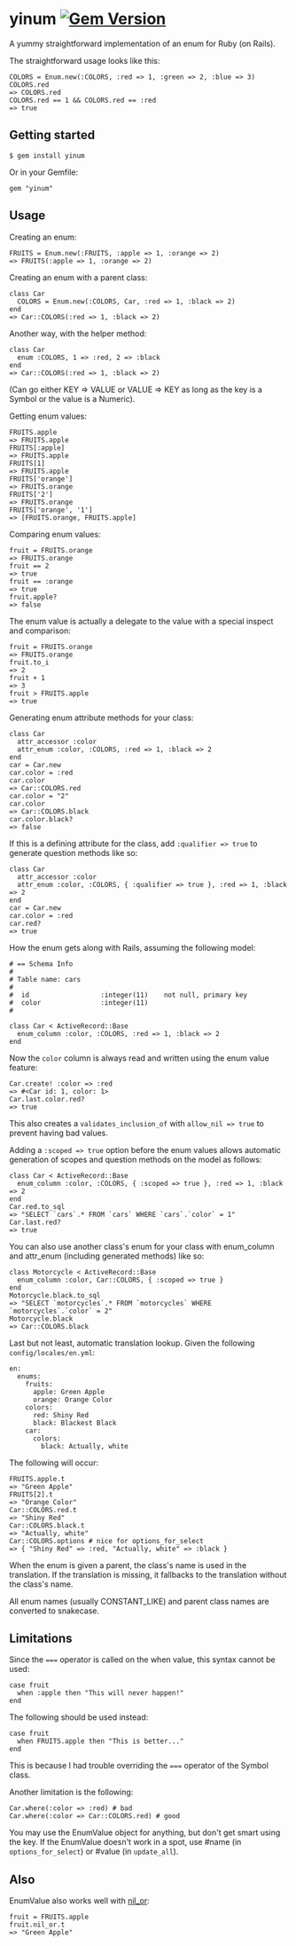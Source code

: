 # yinum [![Gem Version](https://badge.fury.io/rb/yinum.svg)](http://badge.fury.io/rb/yinum)

A yummy straightforward implementation of an enum for Ruby (on Rails).

The straightforward usage looks like this:

    COLORS = Enum.new(:COLORS, :red => 1, :green => 2, :blue => 3)
    COLORS.red
    => COLORS.red
    COLORS.red == 1 && COLORS.red == :red
    => true

## Getting started

    $ gem install yinum

Or in your Gemfile:

    gem "yinum"

## Usage

Creating an enum:

    FRUITS = Enum.new(:FRUITS, :apple => 1, :orange => 2)
    => FRUITS(:apple => 1, :orange => 2)

Creating an enum with a parent class:

    class Car
      COLORS = Enum.new(:COLORS, Car, :red => 1, :black => 2)
    end
    => Car::COLORS(:red => 1, :black => 2)

Another way, with the helper method:

    class Car
      enum :COLORS, 1 => :red, 2 => :black
    end
    => Car::COLORS(:red => 1, :black => 2)

(Can go either KEY => VALUE or VALUE => KEY as long as the key is a Symbol or the value is a Numeric).

Getting enum values:

    FRUITS.apple
    => FRUITS.apple
    FRUITS[:apple]
    => FRUITS.apple
    FRUITS[1]
    => FRUITS.apple
    FRUITS['orange']
    => FRUITS.orange
    FRUITS['2']
    => FRUITS.orange
    FRUITS['orange', '1']
    => [FRUITS.orange, FRUITS.apple]

Comparing enum values:

    fruit = FRUITS.orange
    => FRUITS.orange
    fruit == 2
    => true
    fruit == :orange
    => true
    fruit.apple?
    => false

The enum value is actually a delegate to the value with a special inspect and comparison:

    fruit = FRUITS.orange
    => FRUITS.orange
    fruit.to_i
    => 2
    fruit + 1
    => 3
    fruit > FRUITS.apple
    => true

Generating enum attribute methods for your class:

    class Car
      attr_accessor :color
      attr_enum :color, :COLORS, :red => 1, :black => 2
    end
    car = Car.new
    car.color = :red
    car.color
    => Car::COLORS.red
    car.color = "2"
    car.color
    => Car::COLORS.black
    car.color.black?
    => false

If this is a defining attribute for the class, add `:qualifier => true` to generate question methods like so:

    class Car
      attr_accessor :color
      attr_enum :color, :COLORS, { :qualifier => true }, :red => 1, :black => 2
    end
    car = Car.new
    car.color = :red
    car.red?
    => true

How the enum gets along with Rails, assuming the following model:

    # == Schema Info
    #
    # Table name: cars
    #
    #  id                  :integer(11)    not null, primary key
    #  color               :integer(11)
    #

    class Car < ActiveRecord::Base
      enum_column :color, :COLORS, :red => 1, :black => 2
    end

Now the `color` column is always read and written using the enum value feature:

    Car.create! :color => :red
    => #<Car id: 1, color: 1>
    Car.last.color.red?
    => true

This also creates a `validates_inclusion_of` with `allow_nil => true` to prevent having bad values.

Adding a `:scoped => true` option before the enum values allows automatic generation of scopes and question
methods on the model as follows:

    class Car < ActiveRecord::Base
      enum_column :color, :COLORS, { :scoped => true }, :red => 1, :black => 2
    end
    Car.red.to_sql
    => "SELECT `cars`.* FROM `cars` WHERE `cars`.`color` = 1"
    Car.last.red?
    => true

You can also use another class's enum for your class with enum\_column and attr\_enum (including generated methods) like so:

    class Motorcycle < ActiveRecord::Base
      enum_column :color, Car::COLORS, { :scoped => true }
    end
    Motorcycle.black.to_sql
    => "SELECT `motorcycles`.* FROM `motorcycles` WHERE `motorcycles`.`color` = 2"
    Motorcycle.black
    => Car::COLORS.black

Last but not least, automatic translation lookup.
Given the following `config/locales/en.yml`:

    en:
      enums:
        fruits:
          apple: Green Apple
          orange: Orange Color
        colors:
          red: Shiny Red
          black: Blackest Black
        car:
          colors:
            black: Actually, white

The following will occur:

    FRUITS.apple.t
    => "Green Apple"
    FRUITS[2].t
    => "Orange Color"
    Car::COLORS.red.t
    => "Shiny Red"
    Car::COLORS.black.t
    => "Actually, white"
    Car::COLORS.options # nice for options_for_select
    => { "Shiny Red" => :red, "Actually, white" => :black }

When the enum is given a parent, the class's name is used in the translation.
If the translation is missing, it fallbacks to the translation without the class's name.

All enum names (usually CONSTANT\_LIKE) and parent class names are converted to snakecase.

## Limitations

Since the `===` operator is called on the when value, this syntax cannot be used:

    case fruit
      when :apple then "This will never happen!"
    end

The following should be used instead:

    case fruit
      when FRUITS.apple then "This is better..."
    end

This is because I had trouble overriding the `===` operator of the Symbol class.

Another limitation is the following:

    Car.where(:color => :red) # bad
    Car.where(:color => Car::COLORS.red) # good

You may use the EnumValue object for anything, but don't get smart using the key.
If the EnumValue doesn't work in a spot, use #name (in `options_for_select`) or #value (in `update_all`).

## Also

EnumValue also works well with [nil_or](https://github.com/toplex/nil_or):

    fruit = FRUITS.apple
    fruit.nil_or.t
    => "Green Apple"
